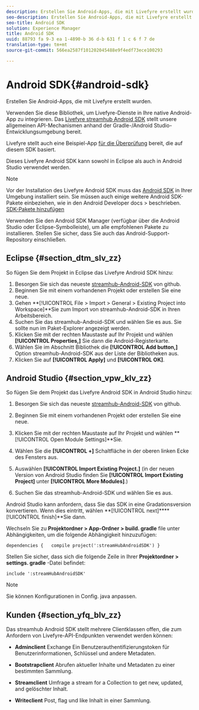 ```yaml
---
description: Erstellen Sie Android-Apps, die mit Livefyre erstellt wurden.
seo-description: Erstellen Sie Android-Apps, die mit Livefyre erstellt wurden.
seo-title: Android SDK
solution: Experience Manager
title: Android SDK
uuid: 88793 fa 9-3 ea 1-4890-b 36 d-b 631 f 1 c 6 f 7 de
translation-type: tm+mt
source-git-commit: 566ea2587f101202045488e9f4edf73ece100293

---
```



# Android SDK{#android-sdk}

Erstellen Sie Android-Apps, die mit Livefyre erstellt wurden.

Verwenden Sie diese Bibliothek, um Livefyre-Dienste in Ihre native Android-App zu integrieren. Das [Livefyre streamhub Android SDK](https://github.com/Livefyre/StreamHub-Android-SDK) stellt unsere allgemeinen API-Mechanismen anhand der Gradle-/Android Studio-Entwicklungsumgebung bereit.

Livefyre stellt auch eine Beispiel-App [für die Überprüfung](https://github.com/Livefyre/StreamHub-iOS-Reviews-App) bereit, die auf diesem SDK basiert.

Dieses Livefyre Android SDK kann sowohl in Eclipse als auch in Android Studio verwendet werden.

>[!NOTE]
>
>Vor der Installation des Livefyre Android SDK muss das [Android SDK](https://developer.android.com/sdk/index.html) in Ihrer Umgebung installiert sein. Sie müssen auch einige weitere Android SDK-Pakete einbeziehen, wie in den Android Developer docs > beschrieben.
>[SDK-Pakete hinzufügen](https://developer.android.com/sdk/installing/adding-packages.html)

Verwenden Sie den Android SDK Manager (verfügbar über die Android Studio oder Eclipse-Symbolleiste), um alle empfohlenen Pakete zu installieren. Stellen Sie sicher, dass Sie auch das Android-Support-Repository einschließen.

## Eclipse {#section_dtm_slv_zz}

So fügen Sie dem Projekt in Eclipse das Livefyre Android SDK hinzu:

1. Besorgen Sie sich das neueste [streamhub-Android-SDK](https://github.com/Livefyre/StreamHub-Android-SDK) von github.
1. Beginnen Sie mit einem vorhandenen Projekt oder erstellen Sie eine neue.
1. Gehen **[!UICONTROL File > Import > General > Existing Project into Workspace]**Sie zum Import von streamhub-Android-SDK in Ihren Arbeitsbereich.
1. Suchen Sie das streamhub-Android-SDK und wählen Sie es aus. Sie sollte nun im Paket-Explorer angezeigt werden.
1. Klicken Sie mit der rechten Maustaste auf Ihr Projekt und wählen **[!UICONTROL Properties,]** Sie dann die Android-Registerkarte.
1. Wählen Sie im Abschnitt Bibliothek die **[!UICONTROL Add button,]** Option streamhub-Android-SDK aus der Liste der Bibliotheken aus.
1. Klicken Sie auf **[!UICONTROL Apply]** und **[!UICONTROL OK]**.

## Android Studio {#section_vpw_klv_zz}

So fügen Sie dem Projekt das Livefyre Android SDK in Android Studio hinzu:

1. Besorgen Sie sich das neueste [streamhub-Android-SDK](https://github.com/Livefyre/StreamHub-Android-SDK) von github.
1. Beginnen Sie mit einem vorhandenen Projekt oder erstellen Sie eine neue.
1. Klicken Sie mit der rechten Maustaste auf Ihr Projekt und wählen **[!UICONTROL Open Module Settings]**Sie.
1. Wählen Sie die **[!UICONTROL +]** Schaltfläche in der oberen linken Ecke des Fensters aus.
1. Auswählen **[!UICONTROL Import Existing Project.]** (in der neuen Version von Android Studio finden Sie **[!UICONTROL Import Existing Project]** unter **[!UICONTROL More Modules]**.)

1. Suchen Sie das streamhub-Android-SDK und wählen Sie es aus.

Android Studio kann anfordern, dass Sie das SDK in eine Gradationsversion konvertieren. Wenn dies eintritt, wählen **[!UICONTROL next]****[!UICONTROL finish]**Sie dann.

Wechseln Sie zu **Projektordner > App-Ordner > build. gradle** file unter Abhängigkeiten, um die folgende Abhängigkeit hinzuzufügen:

```
dependencies {   compile project(':streamHubAndroidSDK') } 
```

Stellen Sie sicher, dass sich die folgende Zeile in Ihrer **Projektordner > settings. gradle** -Datei befindet:

```
include ':streamHubAndroidSDK' 
```

>[!NOTE]
>
>Sie können Konfigurationen in Config. java anpassen.

## Kunden {#section_yfq_blv_zz}

Das streamhub Android SDK stellt mehrere Clientklassen offen, die zum Anfordern von Livefyre-API-Endpunkten verwendet werden können:

* **Adminclient** Exchange Ein Benutzerauthentifizierungstoken für Benutzerinformationen, Schlüssel und andere Metadaten.

* **Bootstrapclient** Abrufen aktueller Inhalte und Metadaten zu einer bestimmten Sammlung.

* **Streamclient** Umfrage a stream for a Collection to get new, updated, and gelöschter Inhalt.

* **Writeclient** Post, flag und like Inhalt in einer Sammlung.

